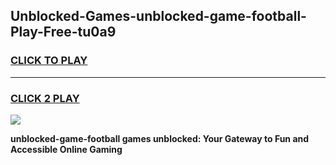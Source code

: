 
## Unblocked-Games-unblocked-game-football-Play-Free-tu0a9
<h3>
<a href="https://premium76.site?title=unblocked-game-football&ref=21A">CLICK TO PLAY</a></h3>
<hr>

<h3>
<a href="https://premium76.site?title=unblocked-game-football&ref=21A">CLICK 2 PLAY</a>
  
</h3>

<a href="https://premium76.site?title=unblocked-game-football&ref=21A"><img src="https://clearcache.store/games.png"></a>


**unblocked-game-football games unblocked: Your Gateway to Fun and Accessible Online Gaming**

